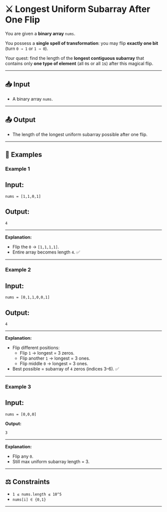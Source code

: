 # ⚔️ Longest Uniform Subarray After One Flip  

You are given a **binary array** `nums`.  

You possess a **single spell of transformation**: you may flip **exactly one bit** (turn `0 → 1` or `1 → 0`).  

Your quest: find the length of the **longest contiguous subarray** that contains only **one type of element** (all `0`s or all `1`s) after this magical flip.  

---

## 📥 Input  
- A binary array `nums`.  

---

## 📤 Output  
- The length of the longest uniform subarray possible after one flip.  

---

## 🌟 Examples  

### Example 1  
**Input:**  
---
```
nums = [1,1,0,1]
```
**Output:**  
---
```
4
```
---

**Explanation:**  
- Flip the `0` → `[1,1,1,1]`.  
- Entire array becomes length `4`. ✅  

---

### Example 2  
**Input:**  
---
```
nums = [0,1,1,0,0,1]
```
**Output:**  
---
```
4
```
---
**Explanation:**  
- Flip different positions:  
  - Flip `1` → longest = 3 zeros.  
  - Flip another `1` → longest = 3 ones.  
  - Flip middle `0` → longest = 3 ones.  
- Best possible = subarray of `4` zeros (indices 3–6). ✅  

---
### Example 3  
**Input:**  
---
```
nums = [0,0,0]
```
**Output:** 
```
3
```
---
**Explanation:**  
- Flip any `0`.  
- Still max uniform subarray length = 3.  

---

## ⚖️ Constraints  
- `1 ≤ nums.length ≤ 10^5`  
- `nums[i] ∈ {0,1}`  

---